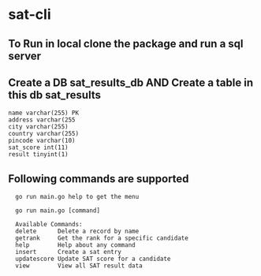 # sat-cli

## To Run in local clone the package and run a sql server 

## Create a DB sat_results_db AND Create a table in this db sat_results

```
name varchar(255) PK 
address varchar(255
city varchar(255)
country varchar(255)
pincode varchar(10) 
sat_score int(11) 
result tinyint(1)
```

## Following commands are supported 

```
  go run main.go help to get the menu

  go run main.go [command]

  Available Commands:
  delete      Delete a record by name
  getrank     Get the rank for a specific candidate
  help        Help about any command
  insert      Create a sat entry
  updatescore Update SAT score for a candidate
  view        View all SAT result data

```
